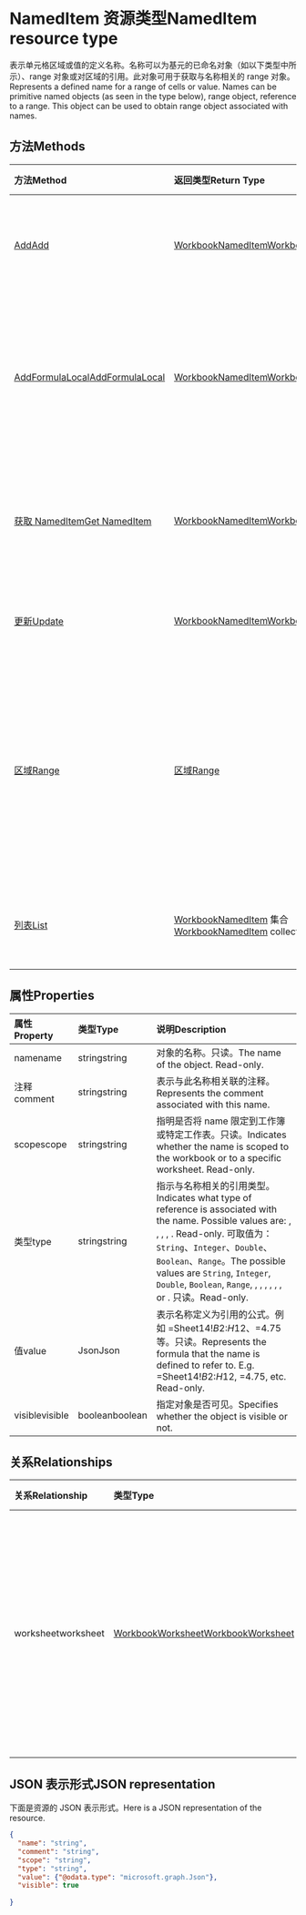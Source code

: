 # <a name="nameditem-resource-type"></a><span data-ttu-id="21989-101">NamedItem 资源类型</span><span class="sxs-lookup"><span data-stu-id="21989-101">NamedItem resource type</span></span>

<span data-ttu-id="21989-p101">表示单元格区域或值的定义名称。名称可以为基元的已命名对象（如以下类型中所示）、range 对象或对区域的引用。此对象可用于获取与名称相关的 range 对象。</span><span class="sxs-lookup"><span data-stu-id="21989-p101">Represents a defined name for a range of cells or value. Names can be primitive named objects (as seen in the type below), range object, reference to a range. This object can be used to obtain range object associated with names.</span></span>


## <a name="methods"></a><span data-ttu-id="21989-105">方法</span><span class="sxs-lookup"><span data-stu-id="21989-105">Methods</span></span>

| <span data-ttu-id="21989-106">方法</span><span class="sxs-lookup"><span data-stu-id="21989-106">Method</span></span>           | <span data-ttu-id="21989-107">返回类型</span><span class="sxs-lookup"><span data-stu-id="21989-107">Return Type</span></span>    |<span data-ttu-id="21989-108">说明</span><span class="sxs-lookup"><span data-stu-id="21989-108">Description</span></span>|
|:---------------|:--------|:----------|
|[<span data-ttu-id="21989-109">Add</span><span class="sxs-lookup"><span data-stu-id="21989-109">Add</span></span>](../api/nameditem_add.md)|[<span data-ttu-id="21989-110">WorkbookNamedItem</span><span class="sxs-lookup"><span data-stu-id="21989-110">WorkbookNamedItem</span></span>](nameditem.md)|<span data-ttu-id="21989-111">将新名称添加到给定范围的集合。</span><span class="sxs-lookup"><span data-stu-id="21989-111">Adds a new name to the collection of the given scope.</span></span>|
|[<span data-ttu-id="21989-112">AddFormulaLocal</span><span class="sxs-lookup"><span data-stu-id="21989-112">AddFormulaLocal</span></span>](../api/nameditem_addformulalocal.md)|[<span data-ttu-id="21989-113">WorkbookNamedItem</span><span class="sxs-lookup"><span data-stu-id="21989-113">WorkbookNamedItem</span></span>](nameditem.md)|<span data-ttu-id="21989-114">使用用户的公式区域设置，将新名称添加到给定范围的集合。</span><span class="sxs-lookup"><span data-stu-id="21989-114">Adds a new name to the collection of the given scope using the user's locale for the formula.</span></span>|
|[<span data-ttu-id="21989-115">获取 NamedItem</span><span class="sxs-lookup"><span data-stu-id="21989-115">Get NamedItem</span></span>](../api/nameditem_get.md) | [<span data-ttu-id="21989-116">WorkbookNamedItem</span><span class="sxs-lookup"><span data-stu-id="21989-116">WorkbookNamedItem</span></span>](nameditem.md) |<span data-ttu-id="21989-117">读取 nameditem 对象的属性和关系。</span><span class="sxs-lookup"><span data-stu-id="21989-117">Read properties and relationships of namedItem object.</span></span>|
|[<span data-ttu-id="21989-118">更新</span><span class="sxs-lookup"><span data-stu-id="21989-118">Update</span></span>](../api/nameditem_update.md) | [<span data-ttu-id="21989-119">WorkbookNamedItem</span><span class="sxs-lookup"><span data-stu-id="21989-119">WorkbookNamedItem</span></span>](nameditem.md)   |<span data-ttu-id="21989-120">更新 NamedItem 对象。</span><span class="sxs-lookup"><span data-stu-id="21989-120">Update NamedItem object.</span></span> |
|[<span data-ttu-id="21989-121">区域</span><span class="sxs-lookup"><span data-stu-id="21989-121">Range</span></span>](../api/nameditem_range.md)|[<span data-ttu-id="21989-122">区域</span><span class="sxs-lookup"><span data-stu-id="21989-122">Range</span></span>](range.md)|<span data-ttu-id="21989-p102">返回与名称相关的 range 对象。如果已命名项目的类型不是区域，将引发异常。</span><span class="sxs-lookup"><span data-stu-id="21989-p102">Returns the range object that is associated with the name. Throws an exception if the named item's type is not a range.</span></span>|
|[<span data-ttu-id="21989-125">列表</span><span class="sxs-lookup"><span data-stu-id="21989-125">List</span></span>](../api/nameditem_list.md) | <span data-ttu-id="21989-126">[WorkbookNamedItem](nameditem.md) 集合</span><span class="sxs-lookup"><span data-stu-id="21989-126">[WorkbookNamedItem](nameditem.md) collection</span></span> |<span data-ttu-id="21989-127">获取 namedItem 对象集合。</span><span class="sxs-lookup"><span data-stu-id="21989-127">Get namedItem object collection.</span></span> |

## <a name="properties"></a><span data-ttu-id="21989-128">属性</span><span class="sxs-lookup"><span data-stu-id="21989-128">Properties</span></span>
| <span data-ttu-id="21989-129">属性</span><span class="sxs-lookup"><span data-stu-id="21989-129">Property</span></span>     | <span data-ttu-id="21989-130">类型</span><span class="sxs-lookup"><span data-stu-id="21989-130">Type</span></span>   |<span data-ttu-id="21989-131">说明</span><span class="sxs-lookup"><span data-stu-id="21989-131">Description</span></span>|
|:---------------|:--------|:----------|
|<span data-ttu-id="21989-132">name</span><span class="sxs-lookup"><span data-stu-id="21989-132">name</span></span>|<span data-ttu-id="21989-133">string</span><span class="sxs-lookup"><span data-stu-id="21989-133">string</span></span>|<span data-ttu-id="21989-p103">对象的名称。只读。</span><span class="sxs-lookup"><span data-stu-id="21989-p103">The name of the object. Read-only.</span></span>|
|<span data-ttu-id="21989-136">注释</span><span class="sxs-lookup"><span data-stu-id="21989-136">comment</span></span>|<span data-ttu-id="21989-137">string</span><span class="sxs-lookup"><span data-stu-id="21989-137">string</span></span>|<span data-ttu-id="21989-138">表示与此名称相关联的注释。</span><span class="sxs-lookup"><span data-stu-id="21989-138">Represents the comment associated with this name.</span></span>|
|<span data-ttu-id="21989-139">scope</span><span class="sxs-lookup"><span data-stu-id="21989-139">scope</span></span>|<span data-ttu-id="21989-140">string</span><span class="sxs-lookup"><span data-stu-id="21989-140">string</span></span>|<span data-ttu-id="21989-p104">指明是否将 name 限定到工作簿或特定工作表。只读。</span><span class="sxs-lookup"><span data-stu-id="21989-p104">Indicates whether the name is scoped to the workbook or to a specific worksheet. Read-only.</span></span>|
|<span data-ttu-id="21989-143">类型</span><span class="sxs-lookup"><span data-stu-id="21989-143">type</span></span>|<span data-ttu-id="21989-144">string</span><span class="sxs-lookup"><span data-stu-id="21989-144">string</span></span>|<span data-ttu-id="21989-145">指示与名称相关的引用类型。</span><span class="sxs-lookup"><span data-stu-id="21989-145">Indicates what type of reference is associated with the name. Possible values are: , , , , . Read-only.</span></span> <span data-ttu-id="21989-146">可取值为：`String`、`Integer`、`Double`、`Boolean`、`Range`。</span><span class="sxs-lookup"><span data-stu-id="21989-146">The possible values are `String`, `Integer`, `Double`, `Boolean`, `Range`, , , , , , , or .</span></span> <span data-ttu-id="21989-147">只读。</span><span class="sxs-lookup"><span data-stu-id="21989-147">Read-only.</span></span>|
|<span data-ttu-id="21989-148">值</span><span class="sxs-lookup"><span data-stu-id="21989-148">value</span></span>|<span data-ttu-id="21989-149">Json</span><span class="sxs-lookup"><span data-stu-id="21989-149">Json</span></span>|<span data-ttu-id="21989-p106">表示名称定义为引用的公式。例如 =Sheet14!$B$2:$H$12、=4.75 等。只读。</span><span class="sxs-lookup"><span data-stu-id="21989-p106">Represents the formula that the name is defined to refer to. E.g. =Sheet14!$B$2:$H$12, =4.75, etc. Read-only.</span></span>|
|<span data-ttu-id="21989-153">visible</span><span class="sxs-lookup"><span data-stu-id="21989-153">visible</span></span>|<span data-ttu-id="21989-154">boolean</span><span class="sxs-lookup"><span data-stu-id="21989-154">boolean</span></span>|<span data-ttu-id="21989-155">指定对象是否可见。</span><span class="sxs-lookup"><span data-stu-id="21989-155">Specifies whether the object is visible or not.</span></span>|

## <a name="relationships"></a><span data-ttu-id="21989-156">关系</span><span class="sxs-lookup"><span data-stu-id="21989-156">Relationships</span></span>
| <span data-ttu-id="21989-157">关系</span><span class="sxs-lookup"><span data-stu-id="21989-157">Relationship</span></span>     | <span data-ttu-id="21989-158">类型</span><span class="sxs-lookup"><span data-stu-id="21989-158">Type</span></span>   |<span data-ttu-id="21989-159">说明</span><span class="sxs-lookup"><span data-stu-id="21989-159">Description</span></span>|
|:---------------|:--------|:----------|
|<span data-ttu-id="21989-160">worksheet</span><span class="sxs-lookup"><span data-stu-id="21989-160">worksheet</span></span>|[<span data-ttu-id="21989-161">WorkbookWorksheet</span><span class="sxs-lookup"><span data-stu-id="21989-161">WorkbookWorksheet</span></span>](worksheet.md)|<span data-ttu-id="21989-p107">返回已命名项限定到的工作表。仅在该项目的作用域为工作表时才可用。只读。</span><span class="sxs-lookup"><span data-stu-id="21989-p107">Returns the worksheet on which the named item is scoped to. Available only if the item is scoped to the worksheet. Read-only.</span></span>|

## <a name="json-representation"></a><span data-ttu-id="21989-165">JSON 表示形式</span><span class="sxs-lookup"><span data-stu-id="21989-165">JSON representation</span></span>

<span data-ttu-id="21989-166">下面是资源的 JSON 表示形式。</span><span class="sxs-lookup"><span data-stu-id="21989-166">Here is a JSON representation of the resource.</span></span>

<!-- {
  "blockType": "resource",
  "optionalProperties": [

  ],
  "baseType": "microsoft.graph.entity",
  "@odata.type": "microsoft.graph.workbookNamedItem"
}-->

```json
{
  "name": "string",
  "comment": "string",
  "scope": "string",
  "type": "string",
  "value": {"@odata.type": "microsoft.graph.Json"},
  "visible": true
  
}

```

<!-- uuid: 8fcb5dbc-d5aa-4681-8e31-b001d5168d79
2015-10-25 14:57:30 UTC -->
<!-- {
  "type": "#page.annotation",
  "description": "NamedItem resource",
  "keywords": "",
  "section": "documentation",
  "tocPath": ""
}-->
